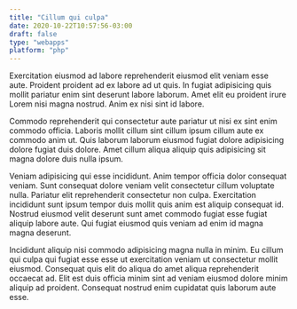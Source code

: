 ```yaml
---
title: "Cillum qui culpa"
date: 2020-10-22T10:57:56-03:00
draft: false
type: "webapps"
platform: "php"
---
```


Exercitation eiusmod ad labore reprehenderit eiusmod elit veniam esse aute. Proident proident ad ex labore ad ut quis. In fugiat adipisicing quis mollit pariatur enim sint deserunt labore laborum. Amet elit eu proident irure Lorem nisi magna nostrud. Anim ex nisi sint id labore.

Commodo reprehenderit qui consectetur aute pariatur ut nisi ex sint enim commodo officia. Laboris mollit cillum sint cillum ipsum cillum aute ex commodo anim ut. Quis laborum laborum eiusmod fugiat dolore adipisicing dolore fugiat duis dolore. Amet cillum aliqua aliquip quis adipisicing sit magna dolore duis nulla ipsum.

Veniam adipisicing qui esse incididunt. Anim tempor officia dolor consequat veniam. Sunt consequat dolore veniam velit consectetur cillum voluptate nulla. Pariatur elit reprehenderit consectetur non culpa. Exercitation incididunt sunt ipsum tempor duis mollit quis anim est aliquip consequat id. Nostrud eiusmod velit deserunt sunt amet commodo fugiat esse fugiat aliquip labore aute. Qui fugiat eiusmod quis veniam ad enim id magna magna deserunt.

Incididunt aliquip nisi commodo adipisicing magna nulla in minim. Eu cillum qui culpa qui fugiat esse esse ut exercitation veniam ut consectetur mollit eiusmod. Consequat quis elit do aliqua do amet aliqua reprehenderit occaecat ad. Elit est duis officia minim sint ad veniam eiusmod dolore minim aliquip ad proident. Consequat nostrud enim cupidatat quis laborum aute esse.